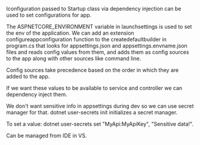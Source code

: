 
Iconfiguration passed to Startup class via dependency injection can be used to set configurations for app.

The ASPNETCORE_ENVIRONMENT variable in launchsettings is used to set the env of the application. We can add an extension configureappconfiguration function to the createdefaultbuilder in program.cs that looks for appsettings.json and appsettings.envname.json files and reads config values from them, and adds them as config sources to the app along with other sources like command line.

Config sources take precedence based on the order in which they are added to the app.

If we want these values to be available to service and controller we can dependency inject them.

We don't want sensitive info in appsettings during dev so we can use secret manager for that. dotnet user-secrets init initializes a secret manager.

To set a value: dotnet user-secrets set "MyApi:MyApiKey", "Sensitive data!".

Can be managed from IDE in VS.